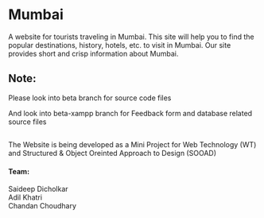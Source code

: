 # Mumbai
A website for tourists traveling in Mumbai. This site will help you to find the popular destinations, history, hotels, etc. to visit in Mumbai. Our site provides short and crisp information about Mumbai.

## Note:
Please look into beta branch for source code files

And look into beta-xampp branch for Feedback form and database related source files

##
The Website is being developed as a Mini Project for Web Technology (WT) and Structured & Object Oreinted Approach to Design (SOOAD)

#### Team:
Saideep Dicholkar <br/>
Adil Khatri <br/>
Chandan Choudhary <br/>
